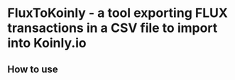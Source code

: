 # FluxToKoinly - a tool exporting FLUX transactions in a CSV file to import into Koinly.io

## How to use
```
```